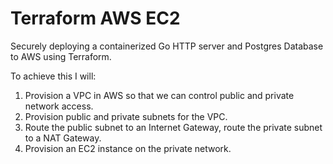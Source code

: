 # Terraform AWS EC2 #

Securely deploying a containerized Go HTTP server and Postgres Database to AWS using Terraform.

To achieve this I will:

1. Provision a VPC in AWS so that we can control public and private network access.
2. Provision public and private subnets for the VPC.
3. Route the public subnet to an Internet Gateway, route the private subnet to a NAT Gateway.
4. Provision an EC2 instance on the private network.